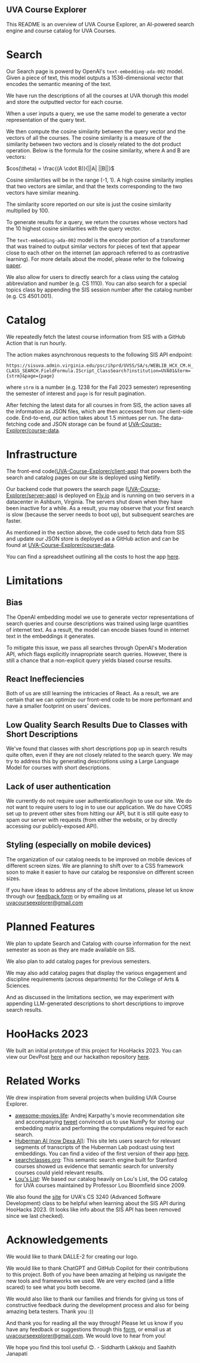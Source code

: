 ## UVA Course Explorer
This README is an overview of UVA Course Explorer, an AI-powered search engine and course catalog for UVA Courses.

# Search
Our Search page is powerd by OpenAI's `text-embedding-ada-002` model. Given a piece of text, this model outputs a 1536-dimensional vector that encodes the semantic meaning of the text.

We have run the descriptions of all the courses at UVA thorugh this model and store the outputted vector for each course.

When a user inputs a query, we use the same model to generate a vector representation of the query text.

We then compute the cosine similarity between the query vector and the vectors of all the courses. The cosine similarity is a measure of the similarity between two vectors and is closely related to the dot product operation. Below is the formula for the cosine similarity, where A and B are vectors:

$cos(\theta) = \frac{(A \cdot B)}{||A| ||B||}$


Cosine similarities will be in the range (-1, 1). A high cosine similarity implies that two vectors are similar, and that the texts corresponding to the two vectors have similar meaning.

 The similarity score reported on our site is just the cosine similarity multiplied by 100.

To generate results for a query, we return the courses whose vectors had the 10 highest cosine similarities with the query vector.


The `text-embedding-ada-002` model is the encoder portion of a transformer that was trained to output similar vectors for pieces of text that appear close to each other on the internet (an approach referred to as contrastive learning). For more details about the model, please refer to the following [paper](https://cdn.openai.com/papers/Text_and_Code_Embeddings_by_Contrastive_Pre_Training.pdf).



We also allow for users to directly search for a class using the catalog abbreviation and number (e.g. CS 1110). You can also search for a special topics class by appending the SIS session number after the catalog number (e.g. CS 4501.001).



# Catalog
We repeatedly fetch the latest course information from SIS with a GitHub Action that is run hourly.

The action makes asynchronous requests to the following SIS API endpoint:

```https://sisuva.admin.virginia.edu/psc/ihprd/UVSS/SA/s/WEBLIB_HCX_CM.H_CLASS_SEARCH.FieldFormula.IScript_ClassSearch?institution=UVA01&term={strm}&page={page}```

where `strm` is a number (e.g. 1238 for the Fall 2023 semester) representing the semester of interest and `page` is for result pagination.

After fetching the latest data for all courses in from SIS, the action saves all the information as JSON files, which are then accessed from our client-side code. End-to-end, our action takes about 1.5 mintues per run. The data-fetching code and JSON storage can be found at [UVA-Course-Explorer/course-data](https://github.com/UVA-Course-Explorer/course-data). 


# Infrastructure
The front-end code([UVA-Course-Explorer/client-app](https://github.com/UVA-Course-Explorer/client-app)) that powers both the search and catalog pages on our site is deployed using Netlify.

Our backend code that powers the search page ([UVA-Course-Explorer/server-app](https://github.com/UVA-Course-Explorer/server-app)) is deployed on [Fly.io](https://fly.io/) and is running on two servers in a datacenter in Ashburn, Virginia. The servers shut down when they have been inactive for a while. As a result, you may observe that your first search is slow (because the server needs to boot up), but subsequent searches are faster.

As mentioned in the section above, the code used to fetch data from SIS and update our JSON store is deployed as a GitHub action and can be found at [UVA-Course-Explorer/course-data](https://github.com/UVA-Course-Explorer/course-data).

You can find a spreadsheet outlining all the costs to host the app [here](https://docs.google.com/spreadsheets/d/1I0adoa030sOMjLiRc6OIMzG5uPjK9DYZ31nS11M2o3U/edit?usp=sharing). 

# Limitations
## Bias
The OpenAI embedding model we use to generate vector representations of search queries and course descriptions was trained using large quantities of internet text. As a result, the model can encode biases found in internet text in the embeddings it generates.

To mitigate this issue, we pass all searches through OpenAI's Moderation API, which flags explicitly innapropriate search queries. However, there is still a chance that a non-explicit query yields biased course results.



## React Ineffeciencies
Both of us are still learning the intricacies of React. As a result, we are certain that we can optimize our front-end code to be more performant and have a smaller footprint on users' devices.


## Low Quality Search Results Due to Classes with Short Descriptions
We've found that classes with short descriptions pop up in search results quite often, even if they are not closely related to the search query. We may try to address this by generating descriptions using a Large Language Model for courses with short descriptions.

## Lack of user authentication
We currently do not require user authentication/login to use our site. We do not want to require users to log in to use our application. We do have CORS set up to prevent other sites from hitting our API, but it is still quite easy to spam our server with requests (from either the website, or by directly accessing our publicly-exposed API).


## Styling (especially on mobile devices)
The organization of our catalog needs to be improved on mobile devices of different screen sizes. We are planning to shift over to a CSS framework soon to make it easier to have our catalog be responsive on different screen sizes.

If you have ideas to address any of the above limitations, please let us know through our [feedback form](https://forms.gle/Jq2di8Zji4tDNKZF8) or by emailing us at uvacourseexplorer@gmail.com


# Planned Features
We plan to update Search and Catalog with course information for the next semester as soon as they are made available on SIS.

We also plan to add catalog pages for previous semesters.

We may also add catalog pages that display the various engagement and discipline requirements (across departments) for the College of Arts & Sciences.

And as discussed in the limitations section, we may experiment with appending LLM-generated descriptions to short descriptions to improve search results.




# HooHacks 2023
We built an initial prototype of this project for HooHacks 2023. You can view our DevPost [here](https://devpost.com/software/uva-course-explorer) and our hackathon repository [here](https://github.com/sidlakkoju/UVA-Course-Explorer).



# Related Works
We drew inspiration from several projects when building UVA Course Explorer.


- [awesome-movies.life](https://t.co/l6uyNmrXmu): Andrej Karpathy's movie recommendation site and accompanying [tweet](https://twitter.com/karpathy/status/1647374645316968449?lang=en) convinced us to use NumPy for storing our embedding matrix and performing the computations required for each search.
- [Huberman AI (now Dexa AI)](https://dexa.ai/huberman?utm_source=rileyt&utm_medium=redirect&utm_campaign=migration): This site lets users search for relevant segments of transcripts of the Huberman Lab podcast using text embeddings. You can find a video of the first version of their app [here](https://twitter.com/rileytomasek/status/1603854647575384067).
- [searchclasses.org](https://www.searchclasses.org/): This semantic search engine built for Stanford courses showed us evidence that semantic search for university courses could yield relevant results.
- [Lou's List](https://louslist.org/): We based our catalog heavily on Lou's List, the OG catalog for UVA courses maintained by Professor Lou Bloomfield since 2009.



We also found the [site](https://f22.cs3240.org/) for UVA's CS 3240 (Advanced Software Development) class to be helpful when learning about the SIS API during HooHacks 2023. (It looks like info about the SIS API has been removed since we last checked).





# Acknowledgements
We would like to thank DALLE-2 for creating our logo.

We would like to thank ChatGPT and GitHub Copilot for their contributions to this project. Both of you have been amazing at helping us navigate the new tools and frameworks we used. We are very excited (and a little scared) to see what you both become. 

We would also like to thank our families and friends for giving us tons of constructive feedback during the development process and also for being amazing beta testers. Thank you :)) 

And thank you for reading all the way through! Please let us know if you have any feedback or suggestions through this [form](https://forms.gle/Jq2di8Zji4tDNKZF8), or email us at uvacourseexplorer@gmail.com. We would love to hear from you! 

We hope you find this tool useful 😊. - Siddharth Lakkoju and Saahith Janapati
